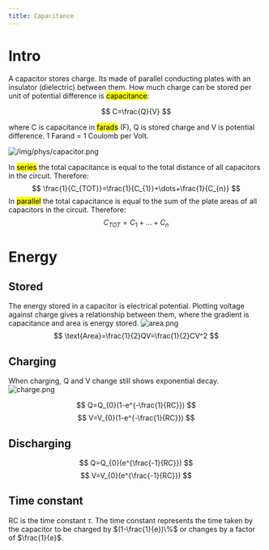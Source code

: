 ```yaml
---
title: Capacitance
---
```

# Intro
A capacitor stores charge. Its made of parallel conducting plates with an insulator (dielectric) between them. How much charge can be stored per unit of potential difference is <mark class="hltr-purple">capacitance</mark>:



$$
C=\frac{Q}{V}
$$

where C is capacitance in <mark class="hltr-purple">farads</mark> (F), Q is stored charge and V is potential difference. 1 Farand = 1 Coulomb per Volt. 

![/img/phys/capacitor.png](/img/phys/capacitor.png)

In <mark class="hltr-purple">series</mark> the total capacitance is equal to the total distance of all capacitors in the circuit. Therefore:
$$
\frac{1}{C_{TOT}}=\frac{1}{C_{1}}+\dots+\frac{1}{C_{n}}
$$
In <mark class="hltr-purple">parallel</mark> the total capacitance is equal to the sum of the plate areas of all capacitors in the circuit. Therefore:
$$
C_{TOT}=C_{1}+\dots+C_{n}
$$

# Energy
## Stored
The energy stored in a capacitor is electrical potential. Plotting voltage against charge gives a relationship between them, where the gradient is capacitance and area is energy stored.
![area.png](img/phys/area.png)
$$
\text{Area}=\frac{1}{2}QV=\frac{1}{2}CV^2
$$
## Charging
When charging, Q and V change still shows exponential decay. 
![charge.png](img/phys/charge.png)

$$
Q=Q_{0}(1-e^{-\frac{1}{RC}})
$$
$$
V=V_{0}(1-e^{-\frac{1}{RC}})
$$
## Discharging
$$
Q=Q_{0}(e^{\frac{-1}{RC}})
$$
$$
V=V_{0}(e^{\frac{-1}{RC}})
$$

## Time constant
RC is the time constant $\tau$. The time constant represents the time taken by the capacitor to be charged by $(1-\frac{1}{e})\%$ or changes by a factor of $\frac{1}{e}$.